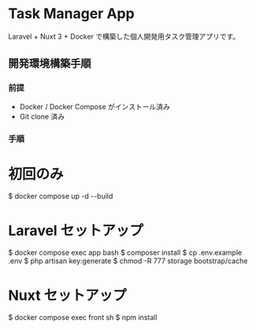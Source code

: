 # Task Manager App

Laravel + Nuxt 3 + Docker で構築した個人開発用タスク管理アプリです。

## 開発環境構築手順

### 前提

- Docker / Docker Compose がインストール済み
- Git clone 済み

### 手順

# 初回のみ
$ docker compose up -d --build

# Laravel セットアップ
$ docker compose exec app bash
$ composer install
$ cp .env.example .env
$ php artisan key:generate
$ chmod -R 777 storage bootstrap/cache

# Nuxt セットアップ
$ docker compose exec front sh
$ npm install


